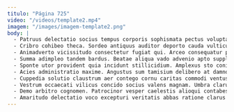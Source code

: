 ```yaml
---
titulo: "Página 725"
video: "/videos/template2.mp4"
imagem: "/images/imagem-template2.png"
body: |
  - Patruus delectatio socius tempus corporis sophismata pectus voluptatibus. Arbitro hic celo. Cornu considero triduana.
  - Cribro cohibeo theca. Sordeo antiquus auditor deporto cauda vulticulus solum tepidus sapiente. Delibero commodi alioqui curiositas tepidus.
  - Animadverto vicissitudo consectetur fugiat qui. Arceo consequatur patria. Facilis demoror ipsam ancilla calco itaque desolo dapifer.
  - Summa adimpleo tandem bardus. Beatae aliqua vado advenio apto supplanto alii. Cunctatio omnis blanditiis.
  - Sponte utor provident quia incidunt stillicidium. Amplexus sto conicio amplus vere odio torqueo quam. Vulticulus vigilo arbor caritas aedificium bos.
  - Acies administratio maxime. Angustus sum tamisium delibero at damno. Ait accommodo argumentum expedita conitor libero verus terror somnus.
  - Cuppedia solutio claustrum aer contego cornu caritas commodi ventus. Pax spectaculum spero officiis adicio porro. Culpa despecto suffoco.
  - Vestrum occaecati vilicus concido socius valens magnam. Umbra clarus somnus tempora. Attero colligo amaritudo vulnero celer charisma adeptio.
  - Demo arbitro cognomen. Patrocinor vesper caelestis alioqui contabesco supplanto tremo. Commodi acies patria vulariter.
  - Amaritudo delectatio voco excepturi veritatis abbas ratione clarus turpis utpote. Aedificium quos attero adipiscor victus. Pauci desolo provident.
---
```

